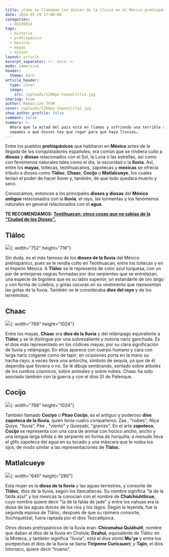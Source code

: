 ```yaml
---
title: ¿Cómo se llamaban los dioses de la lluvia en el México prehispánico?
date: 2024-05-29 17:00:00
categories:
  - HISTORIA
tags:
  - historia
  - prehispánico
  - mexicas
  - mayas
  - dioses
layout: article
excerpt_separator: <!--more-->
mode: immersive
header:
  theme: dark
article_header:
  type: cover
  image:
    src: /uploads/1280px-tepantitla1.jpg
sharing: true
author: Redacción TYSM
cover: /uploads/1280px-tepantitla1.jpg
show_author_profile: false
comment: false
summary: >-
  Ahora que la mitad del país está en llamas y sufriendo una terrible sequía,
  sepamos a qué dioses hay que rogar para que haya lluvias…
---
```

Entre los pueblos **prehispánicos** que habitaron en **México** antes de la llegada de los conquistadores españoles, era común que se rindiera culto a **diosas** y **diosas** relacionados con el Sol, la Luna o las estrellas, así como con fenómenos naturales tales como el día, la oscuridad o la **lluvia**. Así, entre los **mayas**, toltecas, teotihuacanos, zapotecas y **mexicas** se ofrecía tributo a dioses como **Tláloc**, **Chaac**, **Cocijo** o **Matlalcueye**, los cuales tenían el poder de hacer llover y, también, de que todo quedara muerto y seco.

Conozcamos, entonces a los principales **dioses y diosas** del **México** **antiguo** relacionados con la **lluvia**, el rayo, las tormentas y los fenómenos naturales en general relacionados con el **agua**.

**TE RECOMENDAMOS:** [**Teotihuacan: cinco cosas que no sabías de la "Ciudad de los Dioses".**](https://blog.tonoysumariachi.com/historia/2023/12/26/teotihuacan-cinco-cosas-que-no-sab%C3%ADas-de-la-ciudad-de-los-dioses.html)

## Tláloc

![](https://upload.wikimedia.org/wikipedia/commons/4/49/Tlaloc%2C_God_of_the_Rain%2C_Thunder%2C_Earthquakes%3B_Codex_Borgia.jpg){: width="752" height="716"}

Sin duda, es el más famoso de los **dioses de la lluvia** del México prehispánico, pues se le rendía culto en Teotihuacan, entre los toltecas y en el Imperio Mexica. A **Tláloc** se le representa de color azul turquesa, con un par de anteojeras negras formadas por dos serpientes que se entrelazan, una especie de bigotera que es su labio superior, un estandarte de oro largo y con forma de culebra, y gotas oscuras en su vestimenta que representan las gotas de la lluvia. También se le consideraba **dios del rayo** y de los terremotos.

## Chaac

![](https://upload.wikimedia.org/wikipedia/commons/thumb/1/1a/Uxmal_-_Quadrangulo_de_las_Monjas_-_%C3%96stlicher_Palast_5_Chacmaske.jpg/768px-Uxmal_-_Quadrangulo_de_las_Monjas_-_%C3%96stlicher_Palast_5_Chacmaske.jpg){: width="768" height="1024"}

Entre los mayas, **Chaac** era **dios de la lluvia** y del relámpago equivalente a **Tláloc** y se le distingue por una sobresaliente y notoria nariz ganchuda. Es el dios más representado en los códices mayas, por su clara significación de lluvia y relámpago. En ellos aparece con cuerpo humano y cara con larga nariz colgante como de tapir; en ocasiones porta en la mano su hacha-rayo; a veces lleva una antorcha, símbolo de sequía, ya que de él dependía que lloviera o no. Se le dibuja sembrando, sentado sobre árboles de los rumbos cósmicos, sobre animales y sobre nubes. Chaac ha sido asociado también con la guerra y con el dios GI de Palenque.

## Cocijo

![](https://upload.wikimedia.org/wikipedia/commons/thumb/b/b5/Dios_Cocijo.jpg/768px-Dios_Cocijo.jpg){: width="768" height="1024"}

También llamado **Cociyo** o **Pitao Cocijo**, es el antiguo y poderoso **dios zapoteca de la lluvia**, quien tenía cuatro compañeros: Zaa , "nubes"; Niça Quiye, "lluvia”; Pèe , "viento" y Quiezabi, "granizo". En el arte **zapoteco**, **Cocijo** se representa con una cara de animal con hocico ancho, ancho y una lengua larga bífida o de serpiente en forma de horquilla; a menudo lleva el glifo zapoteca del agua en su tocado y una máscara que le rodea los ojos, de modo similar a las representaciones de **Tláloc**.

## Matlalcueye

![](https://upload.wikimedia.org/wikipedia/commons/thumb/2/2e/Chalchiuhtlicue_copy.jpg/640px-Chalchiuhtlicue_copy.jpg){: width="640" height="286"}

Esta mujer es la **diosa de la lluvia** y las aguas terrestres, y consorte de **Tláloc**, dios de la lluvia, según los tlaxcaltecas. Su nombre significa "la de la falda azul" y los mexicas la conocían con el nombre de **Chalchiuhtlicue**, cuyo nombre quiere decir "la de la falda de jade" y entre los nahuas era la diosa de las aguas dulces de los ríos y los lagos. Según la leyenda, fue la segunda esposa de Tláloc, después de que su rpimera consorte, Xochiquétzal, fuera raptada por el dios Tezcatlipoca.

Otros dioses prehispánicos de la lluvia eran: **Chiconahui Quiáhuitl**, nombre que daban al dios de la lluvia en Cholula; **Dzahui**, equivalente de Tláloc en la Mixteca, y también significa "lluvia"; está el dios otomí **Mu’ye** y entre los purépechas el dios de la lluvia se llama **Tirípeme Curicaueri**; y **Tajín**, el dios totonaco, quiere decir “trueno”.